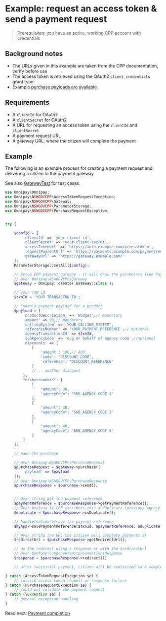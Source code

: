 # Example: request an access token & send a payment request

> Prerequisites: you have an active, working CPP account with credentials

## Background notes

- The URLs given in this example are taken from the CPP documentation, verify before use
- The access token is retrieved using the OAuth2 `client_credentials` grant type
- Example [purchase payloads are available](https://documenter.getpostman.com/view/7222098/SzfCSkTn?version=latest#9e9d6f24-2d16-4e70-85b1-f4caed287805)

## Requirements

+ A `clientId` for OAuth2
+ A `clientSecret` for OAuth2
+ A URL for requesting an access token using the `clientId` and `clientSecret`
+ A payment request URL
+ A gateway URL, where the citizen will complete the payment

## Example

The following is an example process for creating a payment request and delivering a citizen to the payment gateway

See also [GatewayTest](../../tests/GatewayTest.php) for test cases.

```php
use Omnipay\Omnipay;
use Omnipay\NSWGOVCPP\AccessTokenRequestException;
use Omnipay\NSWGOVCPP\Gateway;
use Omnipay\NSWGOVCPP\ParameterStorage;
use Omnipay\NSWGOVCPP\PurchaseRequestException;


try {

    $config = [
        'clientId' => 'your-client-id',
        'clientSecret' => 'your-client-secret',
        'accessTokenUrl' => 'https://auth.example.com/accesstoken',
        'requestPaymentUrl' => 'https://payments.example.com/paymentrequest',
        'gatewayUrl' => 'https://gateway.example.com/'
    ];
    ParameterStorage::setAll($config);

    // Setup CPP payment gateway - it will draw the parameters from ParameterStorage automatically
    // @var Omnipay\NSWGOVCPP\Gateway
    $gateway = Omnipay::create( Gateway::class );

    // your TXN id
    $txnId = 'YOUR_TRANSACTON_ID';

    // Example payment payload for a product
    $payload = [
        'productDescription' => 'Widget',// mandatory
        'amount' => 90,// mandatory
        'callingSystem' => 'YOUR_CALLING_SYSTEM',
        'referenceNumber' => 'YOUR_PAYMENT_REFERENCE',// optional
        'agencyTransactionId' => $txnId,
        'subAgencyCode' => 'e.g on behalf of agency code',//optional
        'discounts' => [
            [
                'amount': 100,// AUD
                'code': 'DISCOUNT_CODE',
                'reference': 'DISCOUNT_REFERENCE'
            ]
            // .. another discount
        ],
        "disbursements": [
            [
                "amount": 30,
                "agencyCode": "SUB_AGENCY_CODE 1"
            ],
            [
                "amount": 30,
                "agencyCode": "SUB_AGENCY_CODE 2"
            ],
            [
                "amount": 40,
                "agencyCode": "SUB_AGENCY_CODE 3"
            ]
        ]
    ];

    // make the purchase

    // @var Omnipay\NSWGOVCPP\PurchaseRequest
    $purchaseRequest = $gateway->purchase([
        'payload' => $payload
    ]);
    // @var Omnipay\NSWGOVCPP\PurchaseResponse
    $purchaseResponse = $purchase->send();


    // @var string get the payment reference
    $paymentReference = $purchaseResponse->getPaymentReference();
    // @var boolean if CPP considers this a duplicate (previous Agency TXN ID) this will be true
    $duplicate = $purchaseResponse->isDuplicate();

    // handle/validate/save the payment reference
    $myApp->savePaymentReference($txnId, $paymentReference, $duplicate);

    // @var string the URL the citizen will complete payments at
    $redirectUrl = $purchaseResponse->getRedirectUrl();

    // do the redirect using a response or with the $redirectUrl
    // @var Symfony\Component\HttpFoundation\Response
    $response = $purchaseResponse->redirect();

    // after successful payment, citizen will be redirected to a completion URL

} catch (AccessTokenRequestException $e) {
    // invalid access token request or response failure
} catch (PurchaseRequestException $e) {
    // could not validate the payment request
} catch (\Exception $e) {
    // general exception handling
}
```

Read next: [Payment completion](./003_payment_completion.md)
